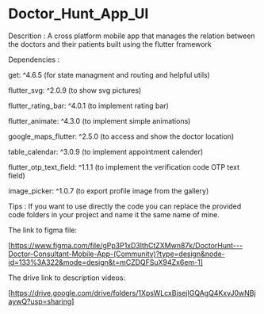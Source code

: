 # Doctor_Hunt_App_UI

Descrition : A cross platform mobile app that manages the relation between the doctors and their patients built using the flutter framework

Dependencies :

  get: ^4.6.5 (for state managment and routing and helpful utils)
  
  flutter_svg: ^2.0.9 (to show svg pictures)
  
  flutter_rating_bar: ^4.0.1 (to implement rating bar)
  
  flutter_animate: ^4.3.0 (to implement simple animations)
  
  google_maps_flutter: ^2.5.0 (to access and show the doctor location)
  
  table_calendar: ^3.0.9 (to implement appointment calender)
  
  flutter_otp_text_field: ^1.1.1 (to implement the verification code OTP text field)
  
  image_picker: ^1.0.7 (to export profile image from the gallery)

Tips :
  If you want to use directly the code you can replace the provided code folders in your project and name it the same name of mine.

The link to figma file:

[https://www.figma.com/file/gPp3P1xD3lthCtZXMwn87k/DoctorHunt---Doctor-Consultant-Mobile-App-(Community)?type=design&node-id=133%3A322&mode=design&t=mCZDQFSuX94Zx6em-1]

The drive link to description videos:

[https://drive.google.com/drive/folders/1XpsWLcxBjsejIGQAgQ4KxyJ0wNBjaywQ?usp=sharing]
